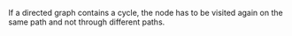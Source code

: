 If a directed graph contains a cycle, the node has to be visited again on the same path and not through different paths.